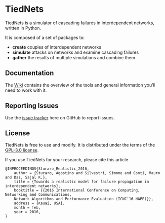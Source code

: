 # TiedNets
TiedNets is a simulator of cascading failures in interdependent networks, written in Python.

It is composed of a set of packages to:

* **create** couples of interdependent networks
* **simulate** attacks on networks and examine cascading failures
* **gather** the results of multiple simulations and combine them

## Documentation
The [Wiki](https://github.com/TiedNets/TiedNets/wiki) contains the overview of the tools and general information you'll need to work with it.

## Reporting Issues
Use the [issue tracker](https://github.com/TiedNets/TiedNets/issues) here on GitHub to report issues.

## License
TiedNets is free to use and modify. It is distributed under the terms of the [GPL-3.0 license](https://www.tldrlegal.com/l/gpl-3.0).

If you use TiedNets for your research, please cite this article

```TeX
@INPROCEEDINGS{Sturaro_Realistic_2016,
    author = {Sturaro, Agostino and Silvestri, Simone and Conti, Mauro and Das, Sajal K.},
    title = {Towards a realistic model for failure propagation in interdependent networks},
    booktitle = {{2016 International Conference on Computing, Networking and Communications,
    Network Algorithms and Performance Evaluation (ICNC'16 NAPE)}},
    address = {Kauai, USA},
    month = feb,
    year = 2016,
}
```
